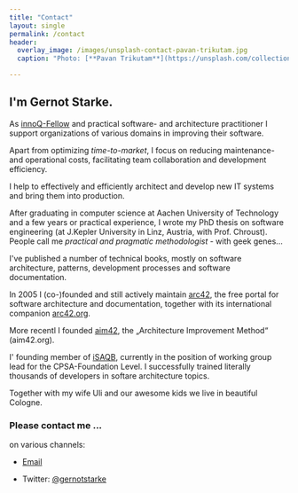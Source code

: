 ```yaml
---
title: "Contact"
layout: single
permalink: /contact
header:
  overlay_image: /images/unsplash-contact-pavan-trikutam.jpg
  caption: "Photo: [**Pavan Trikutam**](https://unsplash.com/collections/389099/contact?photo=71CjSSB83Wo)"

---
```


##  I'm Gernot Starke.

As [innoQ-Fellow](https://innoq.com) and practical software- and architecture practitioner
I support organizations of various domains in improving their software.

Apart from optimizing _time-to-market_, I focus on reducing maintenance- and operational costs,
facilitating team collaboration and development efficiency.

I help to effectively and efficiently architect and develop new IT systems
and bring them into production.

After graduating in computer science at Aachen University of Technology and a few years
or practical experience, I wrote my PhD thesis on software engineering (at J.Kepler
  University in Linz, Austria, with Prof. Chroust). People call me _practical and pragmatic methodologist_ - with geek genes...

I've published a number of technical books, mostly on software architecture,
patterns, development processes and software documentation.

In 2005 I (co-)founded and still actively maintain [arc42](http://arc42.de),
the free portal for software architecture and documentation, together with its
international companion [arc42.org](http://arc42.org).

More recentl I founded [aim42](http://aim42.org), the „Architecture Improvement Method“
(aim42.org).

I' founding member of [iSAQB](https://isaqb.org), currently in the position of working
group lead for the CPSA-Foundation Level. I successfully trained literally thousands
of developers in softare architecture topics.

Together with my wife Uli and our awesome kids we live in beautiful Cologne.

### Please contact me ...

on various channels:

* <a href="xmxaxixlxtxo:gxsx@gxexrxnxoxtxsxtxaxrxkxex.xdxe" onmouseover="this.href=this.href.replace(/x/g,'');"><i class="fa fa-fw fa-envelope"></i>Email</a>

* Twitter: [<i class="fa fa-fw fa-twitter"></i>@gernotstarke](https://twitter.com/gernotstarke)
